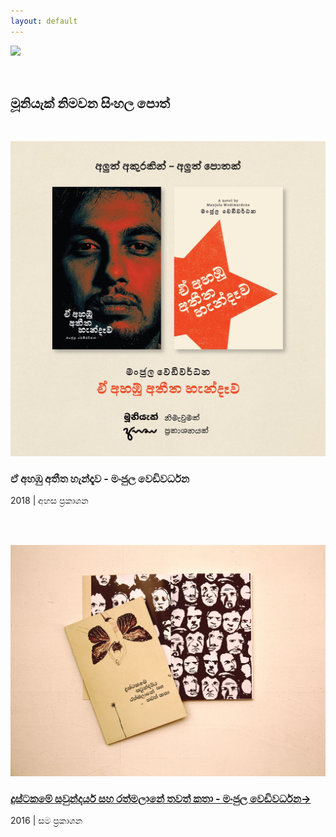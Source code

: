 ```yaml
---
layout: default
---
```


<img style="width:20em; float:left;" src="http://mooniak.com/images/mooniak_logo.svg">

<br />
<br />
<br />


## මූනියැක් නිමවන සිංහල පොත්
<br />

<!--
<span class="initials">මං</span>ජුල වෙඩිවර්ධනගේ ‘බත්තලංගුණ්ඩුව’ දශක පූර්ණ සංවත්සර සැමරුම (2007–2018) වෙනුවෙන් කෙරන විශේෂ මුද්‍රණය පිලිබඳව මේ තොරතුරු අප ඔබ හමුවේ තබන්නේ ඉමහත් උද්යෝගයෙන්. විශිෂ්ඨ සාහිත්‍යමය නිර්මාණයක් ලෙස පාඨක ඔබ අාදරයෙන් වැළඳගත් බත්තලංගුණ්ඩුව, එහි ප්‍රථම මුද්‍රණයෙන් දශකයක් ඉක්ම යන මොහොතේ තවත් ඔබට සමීප කරන්නයි මේ වෑයම. -->

![](./images/ahambu.jpg)
### ඒ අහඹු අතීත හැන්දෑව - මංජුල වෙඩිවර්ධන
2018 | අහස ප්‍රකාශන  

<br />
<br />


![](./images/dustakama.jpg)

### [දුස්ටකමේ සවුන්දර්ය සහ රත්මලානේ තවත් කතා - මංජුල වෙඩිවර්ධන→](https://medium.com/mooniak/%E0%B6%AF%E0%B7%94%E0%B7%83%E0%B7%8A%E0%B6%A7%E0%B6%9A%E0%B6%B8%E0%B7%9A-%E0%B7%83%E0%B7%80%E0%B7%94%E0%B6%B1%E0%B7%8A%E0%B6%AF%E0%B6%BB%E0%B7%8A%E0%B6%BA-%E0%B6%B4%E0%B7%9C%E0%B6%AD%E0%B6%9A%E0%B6%A7-%E0%B6%9C%E0%B7%99%E0%B6%B1%E0%B7%8F-%E0%B7%84%E0%B7%90%E0%B6%A7%E0%B7%92-941b003ba50d)  
2016 | සම ප්‍රකාශන
